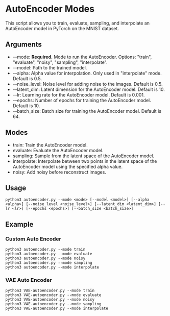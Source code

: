 # AutoEncoder Modes

This script allows you to train, evaluate, sampling, and interpolate an AutoEncoder model in PyTorch on the MNIST dataset.

## Arguments
- --mode: **Required.** Mode to run the AutoEncoder. Options: "train", "evaluate", "noisy", "sampling", "interpolate".
- --model: Path to the trained model.
- --alpha: Alpha value for interpolation. Only used in "interpolate" mode. Default is 0.5.
- --noise_level: Noise level for adding noise to the images. Default is 0.5.
- --latent_dim: Latent dimension for the AutoEncoder model. Default is 10.
- --lr: Learning rate for the AutoEncoder model. Default is 0.001.
- --epochs: Number of epochs for training the AutoEncoder model. Default is 10.
- --batch_size: Batch size for training the AutoEncoder model. Default is 64.

## Modes
- train: Train the AutoEncoder model.
- evaluate: Evaluate the AutoEncoder model.
- sampling: Sample from the latent space of the AutoEncoder model.
- interpolate: Interpolate between two points in the latent space of the AutoEncoder model using the specified alpha value.
- noisy: Add noisy before reconstruct images.

## Usage
``` $bash
python3 autoencoder.py --mode <mode> [--model <model>] [--alpha <alpha>] [--noise_level <noise_level>] [--latent_dim <latent_dim>] [--lr <lr>] [--epochs <epochs>] [--batch_size <batch_size>]
```

## Example

### Custom Auto Encoder

``` $bash
python3 autoencoder.py --mode train
python3 autoencoder.py --mode evaluate
python3 autoencoder.py --mode noisy
python3 autoencoder.py --mode sampling
python3 autoencoder.py --mode interpolate
```

### VAE Auto Encoder
``` $bash
python3 VAE-autoencoder.py --mode train
python3 VAE-autoencoder.py --mode evaluate
python3 VAE-autoencoder.py --mode noisy
python3 VAE-autoencoder.py --mode sampling
python3 VAE-autoencoder.py --mode interpolate
```